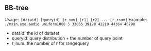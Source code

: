 ## BB-tree

Usage:` [dataid] [queryid] [r_num] [r1] [r2] ... [r_rnum]`
Example: `./main.exe audio uniform1000 5 33055 39128 42210 44364 46798  `

- dataid: the id of dataset
- queryid: query distribution + the number of query point
- r_num: the number of r for rangequery

